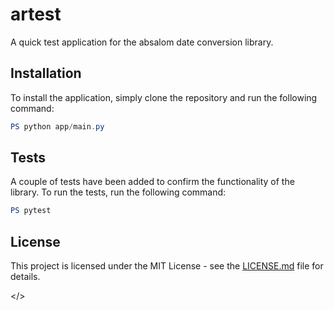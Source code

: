 # artest
A quick test application for the absalom date conversion library.

## Installation
To install the application, simply clone the repository and run the following command:

```powershell
PS python app/main.py
```

## Tests
A couple of tests have been added to confirm the functionality of the library. To run the tests, run the following command:

```powershell
PS pytest
```


## License

This project is licensed under the MIT License - see the [LICENSE.md](LICENSE.md) file for details.

</>
